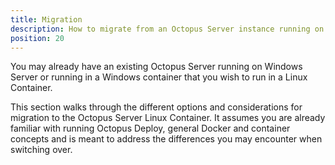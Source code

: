 ```yaml
---
title: Migration
description: How to migrate from an Octopus Server instance running on Windows Server or in a Windows Container to one running in a Linux Container.
position: 20
---
```


You may already have an existing Octopus Server running on Windows Server or running in a Windows container that you wish to run in a Linux Container.

This section walks through the different options and considerations for migration to the Octopus Server Linux Container. It assumes you are already familiar with running Octopus Deploy, general Docker and container concepts and is meant to address the differences you may encounter when switching over.
